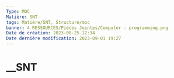 ```yaml
---
Type: MOC
Matière: SNT
tags: Matière/SNT, Structure/moc
banner: 4 RESSOURCES/Pièces Jointes/Computer - programming.png
Date de création: 2023-08-25 12:34
Date dernière modification: 2023-09-01 19:27
---
```

# __SNT